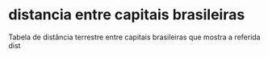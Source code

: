 # distancia entre capitais brasileiras 
Tabela de distância terrestre entre capitais brasileiras  que mostra a referida dist
